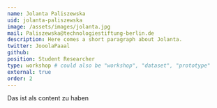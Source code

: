 ```yaml
---
name: Jolanta Paliszewska
uid: jolanta-paliszewska
image: /assets/images/jolanta.jpg
mail: Paliszewska@technologiestiftung-berlin.de
description: Here comes a short paragraph about Jolanta.
twitter: JooolaPaaal
github:
position: Student Researcher
type: workshop # could also be "workshop", "dataset", "prototype"
external: true
order: 2
---
```



Das ist als content zu haben
